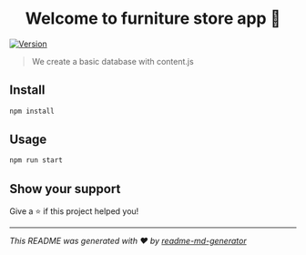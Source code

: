 <h1 align="center">Welcome to furniture store app 👋</h1>
<p>
  <a href="https://www.npmjs.com/package/furniture store app" target="_blank">
    <img alt="Version" src="https://img.shields.io/npm/v/furniture store app.svg">
  </a>
</p>

> We create a basic database with content.js

## Install

```sh
npm install 
```

## Usage

```sh
npm run start
```

## Show your support

Give a ⭐️ if this project helped you!

***
_This README was generated with ❤️ by [readme-md-generator](https://github.com/kefranabg/readme-md-generator)_